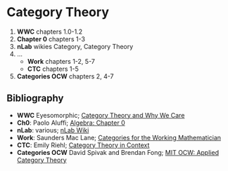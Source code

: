 # Category Theory
1. **WWC** chapters 1.0-1.2
2. **Chapter 0** chapters 1-3
3. **nLab** wikies Category, Category Theory
4. ...
    * **Work** chapters 1-2, 5-7
    * **CTC** chapters 1-5
5. **Categories OCW** chapters 2, 4-7

## Bibliography
* **WWC** Eyesomorphic; [Category Theory and Why We Care](https://www.youtube.com/@Eyesomorphic/videos)
* **Ch0**: Paolo Aluffi; [Algebra: Chapter 0](https://agorism.dev/book/math/alg/algebra_chapter-0_paolo-aluffi.pdf)
* **nLab**: various; [nLab Wiki](https://ncatlab.org/nlab/)
* **Work**: Saunders Mac Lane; [Categories for the Working Mathematician](https://math.mit.edu/~hrm/palestine/maclane-categories.pdf)
* **CTC**: Emily Riehl; [Category Theory in Context](https://people.math.rochester.edu/faculty/doug/otherpapers/Riehl-CTC.pdf)
* **Categories OCW** David Spivak and Brendan Fong; [MIT OCW: Applied Category Theory](https://ocw.mit.edu/courses/18-s097-applied-category-theory-january-iap-2019/pages/lecture-videos-and-readings/)
